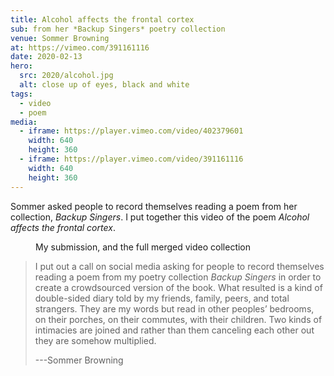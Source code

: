 ```yaml
---
title: Alcohol affects the frontal cortex
sub: from her *Backup Singers* poetry collection
venue: Sommer Browning
at: https://vimeo.com/391161116
date: 2020-02-13
hero:
  src: 2020/alcohol.jpg
  alt: close up of eyes, black and white
tags:
  - video
  - poem
media:
  - iframe: https://player.vimeo.com/video/402379601
    width: 640
    height: 360
  - iframe: https://player.vimeo.com/video/391161116
    width: 640
    height: 360
---
```


Sommer asked people to record themselves reading a poem
from her collection, *Backup Singers*.
I put together this video
of the poem *Alcohol affects the frontal cortex*.

<!-- intro -->

<figure>
  <media-gallery
    :@from-data="media"
  ></media-gallery>
  <figcaption>
    My submission, and the full merged video collection
  </figcaption>
</figure>

> I put out a call on social media
> asking for people to record themselves
> reading a poem from my poetry collection *Backup Singers*
> in order to create a crowdsourced version of the book.
> What resulted is a kind of double-sided diary
> told by my friends, family, peers, and total strangers.
> They are my words but read in other peoples’ bedrooms,
> on their porches, on their commutes, with their children.
> Two kinds of intimacies are joined
> and rather than them canceling each other out
> they are somehow multiplied.
>
> ---Sommer Browning
